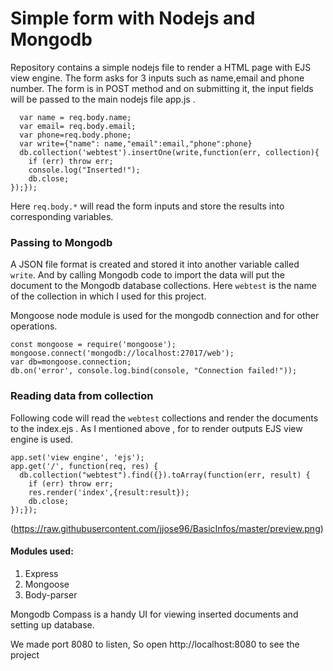 # Simple form with Nodejs and Mongodb

Repository contains a simple nodejs file to render a HTML page with EJS view engine. The form asks for 3 inputs such as name,email and phone number. The form is in POST method and on submitting it, the input fields will be passed to the main nodejs file app.js . 


```app.post('/', function(req,res){ 
  var name = req.body.name;
  var email= req.body.email;
  var phone=req.body.phone; 
  var write={"name": name,"email":email,"phone":phone}
  db.collection('webtest').insertOne(write,function(err, collection){ 
    if (err) throw err; 
    console.log("Inserted!"); 
    db.close;
});});
```

Here ```req.body.*``` will read the form inputs and store the results into corresponding variables.

### Passing to Mongodb

A JSON file format is created and stored it into another variable called ```write```. And by calling Mongodb code to import the data will put the document to the Mongodb database collections. Here ```webtest``` is the name of the collection in which I used for this project.

Mongoose node module is used for the mongodb connection and for other operations.

```
const mongoose = require('mongoose');
mongoose.connect('mongodb://localhost:27017/web'); 
var db=mongoose.connection; 
db.on('error', console.log.bind(console, "Connection failed!")); 
```
### Reading data from collection

Following code will read the ```webtest``` collections and render the documents to the index.ejs . As I mentioned above , for to render outputs EJS view engine is used.
```
app.set('view engine', 'ejs');
app.get('/', function(req, res) {
  db.collection("webtest").find({}).toArray(function(err, result) {
    if (err) throw err;
    res.render('index',{result:result});
    db.close;
});});
```

(https://raw.githubusercontent.com/jjose96/BasicInfos/master/preview.png)
#### Modules used:

1) Express
2) Mongoose
3) Body-parser

Mongodb Compass is a handy UI for viewing inserted documents and setting up database.

We made port 8080 to listen, So open http://localhost:8080 to see the project

